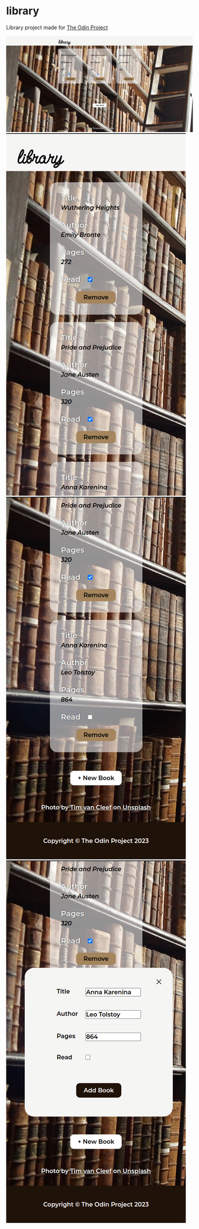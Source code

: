 # library

Library project made for [The Odin Project](https://www.theodinproject.com/)

![Page in desktop view](./pictures/library-1.png "Page in desktop view")
![Page in smaller screen](./pictures/library-2.png "Page in smaller screenS")
![Page in smaller screen](./pictures/library-3.png)
![Adding books](./pictures/library-4.png "Adding books")
